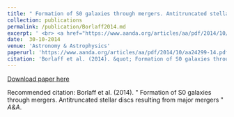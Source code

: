 ```yaml
---
title: " Formation of S0 galaxies through mergers. Antitruncated stellar discs resulting from major mergers "
collection: publications
permalink: /publication/Borlaff2014.md
excerpt: ' <br> <a href="https://www.aanda.org/articles/aa/pdf/2014/10/aa24299-14.pdf"><img src="https://borlaff.github.io/files/gSbgSbo41.gif" width="1000">'
date:  30-10-2014 
venue: 'Astronomy & Astrophysics'
paperurl: 'https://www.aanda.org/articles/aa/pdf/2014/10/aa24299-14.pdf'
citation: 'Borlaff et al. (2014). &quot; Formation of S0 galaxies through mergers. Antitruncated stellar discs resulting from major mergers &quot; <i>A&A</i>. '
---
```


[Download paper here](https://www.aanda.org/articles/aa/pdf/2014/10/aa24299-14.pdf)

Recommended citation: Borlaff et al. (2014). " Formation of S0 galaxies through mergers. Antitruncated stellar discs resulting from major mergers " <i>A&A</i>.
